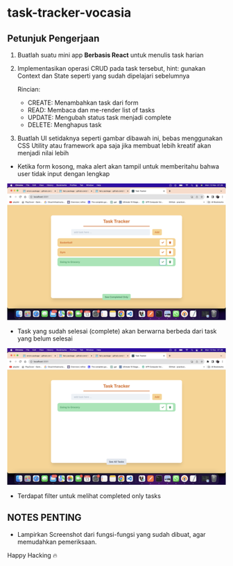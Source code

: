 # task-tracker-vocasia

## Petunjuk Pengerjaan
1. Buatlah suatu mini app **Berbasis React** untuk menulis task harian
2. Implementasikan operasi CRUD pada task tersebut, hint: gunakan Context dan State seperti yang sudah dipelajari sebelumnya

   Rincian:

   - CREATE: Menambahkan task dari form
   - READ: Membaca dan me-render list of tasks
   - UPDATE: Mengubah status task menjadi complete
   - DELETE: Menghapus task

3. Buatlah UI setidaknya seperti gambar dibawah ini, bebas menggunakan CSS Utility atau framework apa saja jika membuat lebih kreatif akan menjadi nilai lebih



- Ketika form kosong, maka alert akan tampil untuk memberitahu bahwa user tidak input dengan lengkap

![UI-1](ui-1.png)

- Task yang sudah selesai (complete) akan berwarna berbeda dari task yang belum selesai

![UI-2](ui-2.png)

- Terdapat filter untuk melihat completed only tasks

## NOTES PENTING
- Lampirkan Screenshot dari fungsi-fungsi yang sudah dibuat, agar memudahkan pemeriksaan.

Happy Hacking 🔥
